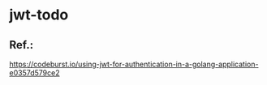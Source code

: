 # jwt-todo

Ref.:
---
https://codeburst.io/using-jwt-for-authentication-in-a-golang-application-e0357d579ce2
